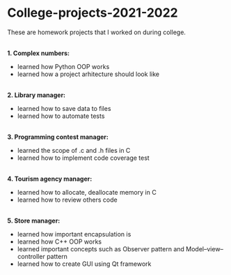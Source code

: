 # College-projects-2021-2022

These are homework projects that I worked on during college.<br /><br />

**1. Complex numbers:**
- learned how Python OOP works
- learned how a project arhitecture should look like<br /><br />


**2. Library manager:**
- learned how to save data to files
- learned how to automate tests<br /><br />


**3. Programming contest manager:**
- learned the scope of .c and .h files in C
- learned how to implement code coverage test<br /><br />


**4. Tourism agency manager:**
- learned how to allocate, deallocate memory in C
- learned how to review others code<br /><br />


**5. Store manager:**
- learned how important encapsulation is 
- learned how C++ OOP works
- learned important concepts such as Observer pattern and Model–view–controller pattern
- learned how to create GUI using Qt framework
